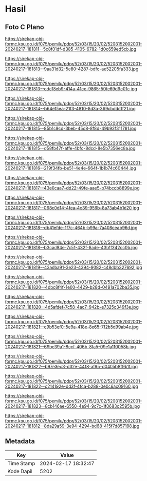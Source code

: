 # Hasil

## Foto C Plano

https://sirekap-obj-formc.kpu.go.id/f075/pemilu/pdpr/52/03/15/20/02/5203152002001-20240217-181811--5c8f01df-d385-4105-9782-1d0c659ed5cb.jpg

https://sirekap-obj-formc.kpu.go.id/f075/pemilu/pdpr/52/03/15/20/02/5203152002001-20240217-181813--9aa31d32-5e80-4287-bdfc-ae52205fa333.jpg

https://sirekap-obj-formc.kpu.go.id/f075/pemilu/pdpr/52/03/15/20/02/5203152002001-20240217-181813--cdc18eb9-414a-41ce-9865-50fe69d9c01c.jpg

https://sirekap-obj-formc.kpu.go.id/f075/pemilu/pdpr/52/03/15/20/02/5203152002001-20240217-181814--b64e15ea-21f3-4810-8d3a-369cbddc1f21.jpg

https://sirekap-obj-formc.kpu.go.id/f075/pemilu/pdpr/52/03/15/20/02/5203152002001-20240217-181815--85b1c9cd-3beb-45c8-8f8d-49b93f311781.jpg

https://sirekap-obj-formc.kpu.go.id/f075/pemilu/pdpr/52/03/15/20/02/5203152002001-20240217-181815--d58fb47f-affe-4bfc-8dcd-8e5b7356ec8a.jpg

https://sirekap-obj-formc.kpu.go.id/f075/pemilu/pdpr/52/03/15/20/02/5203152002001-20240217-181816--219f34fb-be51-4e4e-964f-1b1b74c60444.jpg

https://sirekap-obj-formc.kpu.go.id/f075/pemilu/pdpr/52/03/15/20/02/5203152002001-20240217-181817--43e0caa7-dd22-49fe-aae5-b74bccb8899e.jpg

https://sirekap-obj-formc.kpu.go.id/f075/pemilu/pdpr/52/03/15/20/02/5203152002001-20240217-181817--068c0d14-4fea-4c39-956b-8a73ab4b1d20.jpg

https://sirekap-obj-formc.kpu.go.id/f075/pemilu/pdpr/52/03/15/20/02/5203152002001-20240217-181818--db41efde-1f7c-464b-b99a-7a408ceab96d.jpg

https://sirekap-obj-formc.kpu.go.id/f075/pemilu/pdpr/52/03/15/20/02/5203152002001-20240217-181818--b3cad84e-7c51-432f-8ade-43b1f342cc0b.jpg

https://sirekap-obj-formc.kpu.go.id/f075/pemilu/pdpr/52/03/15/20/02/5203152002001-20240217-181819--43adba91-3e23-4394-9082-c48dbb327692.jpg

https://sirekap-obj-formc.kpu.go.id/f075/pemilu/pdpr/52/03/15/20/02/5203152002001-20240217-181820--4dbc8f4f-1e00-4429-b28d-0491a702ba35.jpg

https://sirekap-obj-formc.kpu.go.id/f075/pemilu/pdpr/52/03/15/20/02/5203152002001-20240217-181820--4d5afdef-7c58-4ac7-942b-e7325c349f3e.jpg

https://sirekap-obj-formc.kpu.go.id/f075/pemilu/pdpr/52/03/15/20/02/5203152002001-20240217-181821--c9b53ef0-5e9a-418e-8e65-7f2b5d99ab4e.jpg

https://sirekap-obj-formc.kpu.go.id/f075/pemilu/pdpr/52/03/15/20/02/5203152002001-20240217-181821--69be39a1-8ccf-406b-8fa5-09e1a110058b.jpg

https://sirekap-obj-formc.kpu.go.id/f075/pemilu/pdpr/52/03/15/20/02/5203152002001-20240217-181822--b97e3ec3-d32e-44f8-af95-d0405b8f9b1f.jpg

https://sirekap-obj-formc.kpu.go.id/f075/pemilu/pdpr/52/03/15/20/02/5203152002001-20240217-181822--c214192e-dd3f-4fca-b288-0e0c6ac09160.jpg

https://sirekap-obj-formc.kpu.go.id/f075/pemilu/pdpr/52/03/15/20/02/5203152002001-20240217-181823--8cb146ae-6550-4e94-9c7c-1f0683c2595b.jpg

https://sirekap-obj-formc.kpu.go.id/f075/pemilu/pdpr/52/03/15/20/02/5203152002001-20240217-181812--8da29a59-3e94-4294-bd68-415f7d857198.jpg


## Metadata

| Key        | Value               |
| ---------- | ------------------- |
| Time Stamp | 2024-02-17 18:32:47 |
| Kode Dapil | 5202                |



